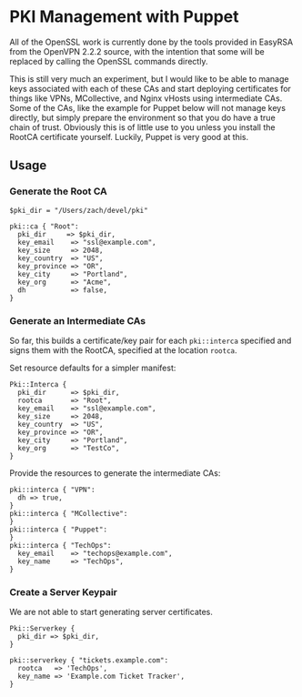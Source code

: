 # PKI Management with Puppet

All of the OpenSSL work is currently done by the tools provided in EasyRSA from
the OpenVPN 2.2.2 source, with the intention that some will be replaced by
calling the OpenSSL commands directly.

This is still very much an experiment, but I would like to be able to manage
keys associated with each of these CAs and start deploying certificates for
things like VPNs, MCollective, and Nginx vHosts using intermediate CAs.  Some
of the CAs, like the example for Puppet below will not manage keys directly,
but simply prepare the environment so that you do have a true chain of trust.
Obviously this is of little use to you unless you install the RootCA
certificate yourself.  Luckily, Puppet is very good at this.

## Usage

### Generate the Root CA

    $pki_dir = "/Users/zach/devel/pki"

    pki::ca { "Root":
      pki_dir     => $pki_dir,
      key_email    => "ssl@example.com",
      key_size     => 2048,
      key_country  => "US",
      key_province => "OR",
      key_city     => "Portland",
      key_org      => "Acme",
      dh           => false,
    }

### Generate an Intermediate CAs

So far, this builds a certificate/key pair for each `pki::interca` specified and signs them with the RootCA, specified at the location `rootca`.

Set resource defaults for a simpler manifest:

    Pki::Interca {
      pki_dir      => $pki_dir,
      rootca       => "Root",
      key_email    => "ssl@example.com",
      key_size     => 2048,
      key_country  => "US",
      key_province => "OR",
      key_city     => "Portland",
      key_org      => "TestCo",
    }

Provide the resources to generate the intermediate CAs:

    pki::interca { "VPN":
      dh => true,
    }
    pki::interca { "MCollective":
    }
    pki::interca { "Puppet":
    }
    pki::interca { "TechOps":
      key_email    => "techops@example.com",
      key_name     => "TechOps",
    }

### Create a Server Keypair

We are not able to start generating server certificates.

    Pki::Serverkey {
      pki_dir => $pki_dir,
    }

    pki::serverkey { "tickets.example.com":
      rootca   => 'TechOps',
      key_name => 'Example.com Ticket Tracker',
    }




